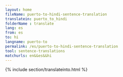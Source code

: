 ```yaml
---
layout: home
fileName: puerto-to-hindi-sentence-translation
translatein: puerto_to_hindi
folderName : translate
lang: es
from: es
to: hi
langname: puerto-to
permalink: /es/puerto-to-hindi-sentence-translation
tool: sentence-translations
matchurls: en&&es&&hi
---
```

{% include section/translateinto.html %}
